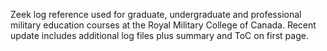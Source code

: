 Zeek log reference used for graduate, undergraduate and professional military education courses at the Royal Military College of Canada.  Recent update includes additional log files plus summary and ToC on first page.
